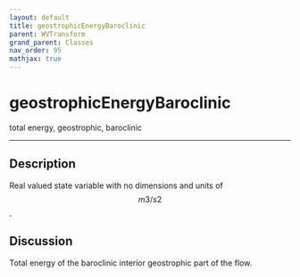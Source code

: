 ```yaml
---
layout: default
title: geostrophicEnergyBaroclinic
parent: WVTransform
grand_parent: Classes
nav_order: 95
mathjax: true
---
```


#  geostrophicEnergyBaroclinic

total energy, geostrophic, baroclinic


---

## Description
Real valued state variable with no dimensions and units of $$m3/s2$$.

## Discussion

Total energy of the baroclinic interior geostrophic part of the flow.

